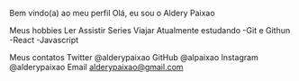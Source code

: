 Bem vindo(a) ao meu perfil
Olá, eu sou o Aldery Paixao

Meus hobbies
Ler
Assistir Series
Viajar
Atualmente estudando
-Git e Githun -React -Javascript

Meus contatos
Twitter @alderypaixao
GitHub @alpaixao
Instagram @alderypaixao
Email alderypaixao@gmail.com
